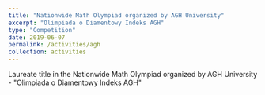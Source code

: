 ```yaml
---
title: "Nationwide Math Olympiad organized by AGH University"
excerpt: "Olimpiada o Diamentowy Indeks AGH"
type: "Competition"
date: 2019-06-07
permalink: /activities/agh
collection: activities
---
```


Laureate title in the Nationwide Math Olympiad organized by AGH University - "Olimpiada o Diamentowy Indeks AGH"
